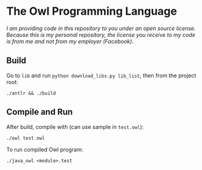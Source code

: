 # The Owl Programming Language

_I am providing code in this repository to you under an open source license._
_Because this is my personal repository,_
_the license you receive to my code is from me and not from my employer (Facebook)_.

## Build
Go to `lib` and run `python download_libs.py lib_list`, then from the project root:

```
./antlr && ./build
```

## Compile and Run
After build, compile with (can use sample in `test.owl`):
```
./owl test.owl
```
To run compiled Owl program:
```
./java_owl <module>.test
```
